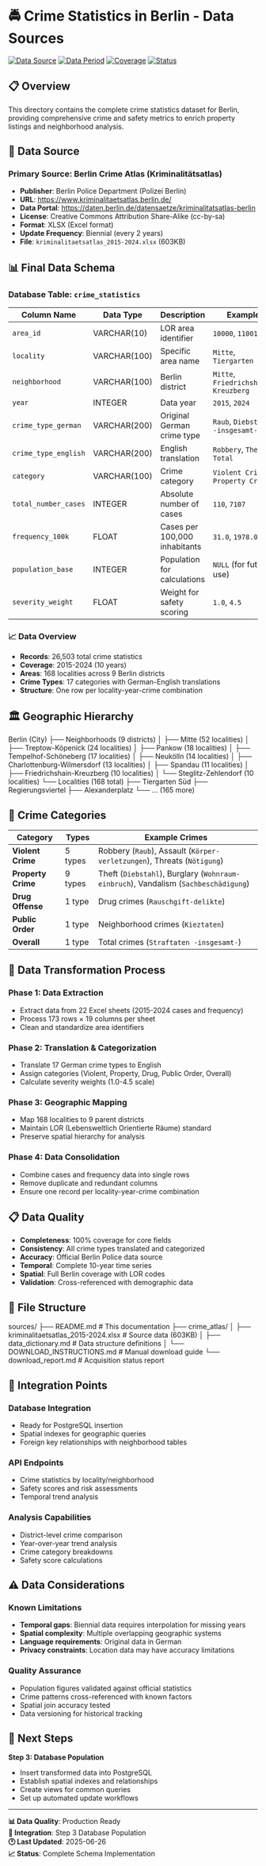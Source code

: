
# 🚔 Crime Statistics in Berlin - Data Sources

[![Data Source](https://img.shields.io/badge/Source-Berlin%20Police-blue.svg)](https://www.kriminalitaetsatlas.berlin.de/)
[![Data Period](https://img.shields.io/badge/Period-2015--2024-green.svg)](https://daten.berlin.de/datensaetze/kriminalitatsatlas-berlin)
[![Coverage](https://img.shields.io/badge/Coverage-168%20Localities-orange.svg)](https://daten.berlin.de)
[![Status](https://img.shields.io/badge/Status-Complete-brightgreen.svg)](https://github.com)

## 📋 Overview

This directory contains the complete crime statistics dataset for Berlin, providing comprehensive crime and safety metrics to enrich property listings and neighborhood analysis.

## 🎯 Data Source

### **Primary Source: Berlin Crime Atlas (Kriminalitätsatlas)**
- **Publisher**: Berlin Police Department (Polizei Berlin)
- **URL**: https://www.kriminalitaetsatlas.berlin.de/
- **Data Portal**: https://daten.berlin.de/datensaetze/kriminalitatsatlas-berlin
- **License**: Creative Commons Attribution Share-Alike (cc-by-sa)
- **Format**: XLSX (Excel format)
- **Update Frequency**: Biennial (every 2 years)
- **File**: `kriminalitaetsatlas_2015-2024.xlsx` (603KB)

## 📊 Final Data Schema

### Database Table: `crime_statistics`

| Column Name | Data Type | Description | Example |
|-------------|-----------|-------------|---------|
| `area_id` | VARCHAR(10) | LOR area identifier | `10000`, `11001` |
| `locality` | VARCHAR(100) | Specific area name | `Mitte`, `Tiergarten Süd` |
| `neighborhood` | VARCHAR(100) | Berlin district | `Mitte`, `Friedrichshain-Kreuzberg` |
| `year` | INTEGER | Data year | `2015`, `2024` |
| `crime_type_german` | VARCHAR(200) | Original German crime type | `Raub`, `Diebstahl -insgesamt-` |
| `crime_type_english` | VARCHAR(200) | English translation | `Robbery`, `Theft Total` |
| `category` | VARCHAR(100) | Crime category | `Violent Crime`, `Property Crime` |
| `total_number_cases` | INTEGER | Absolute number of cases | `110`, `7107` |
| `frequency_100k` | FLOAT | Cases per 100,000 inhabitants | `31.0`, `1978.0` |
| `population_base` | INTEGER | Population for calculations | `NULL` (for future use) |
| `severity_weight` | FLOAT | Weight for safety scoring | `1.0`, `4.5` |

### 📈 Data Overview

- **Records**: 26,503 total crime statistics
- **Coverage**: 2015-2024 (10 years)
- **Areas**: 168 localities across 9 Berlin districts  
- **Crime Types**: 17 categories with German-English translations
- **Structure**: One row per locality-year-crime combination

## 🏛️ Geographic Hierarchy
Berlin (City)
├── Neighborhoods (9 districts)
│   ├── Mitte (52 localities)
│   ├── Treptow-Köpenick (24 localities)
│   ├── Pankow (18 localities)
│   ├── Tempelhof-Schöneberg (17 localities)
│   ├── Neukölln (14 localities)
│   ├── Charlottenburg-Wilmersdorf (13 localities)
│   ├── Spandau (11 localities)
│   ├── Friedrichshain-Kreuzberg (10 localities)
│   └── Steglitz-Zehlendorf (10 localities)
└── Localities (168 total)
├── Tiergarten Süd
├── Regierungsviertel
├── Alexanderplatz
└── ... (165 more)

## 🚨 Crime Categories

| Category | Types | Example Crimes |
|----------|-------|----------------|
| **Violent Crime** | 5 types | Robbery (`Raub`), Assault (`Körper-verletzungen`), Threats (`Nötigung`) |
| **Property Crime** | 9 types | Theft (`Diebstahl`), Burglary (`Wohnraum-einbruch`), Vandalism (`Sachbeschädigung`) |
| **Drug Offense** | 1 type | Drug crimes (`Rauschgift-delikte`) |
| **Public Order** | 1 type | Neighborhood crimes (`Kieztaten`) |
| **Overall** | 1 type | Total crimes (`Straftaten -insgesamt-`) |

## 🔄 Data Transformation Process

### **Phase 1: Data Extraction**
- Extract data from 22 Excel sheets (2015-2024 cases and frequency)
- Process 173 rows × 19 columns per sheet
- Clean and standardize area identifiers

### **Phase 2: Translation & Categorization**
- Translate 17 German crime types to English
- Assign categories (Violent, Property, Drug, Public Order, Overall)
- Calculate severity weights (1.0-4.5 scale)

### **Phase 3: Geographic Mapping**
- Map 168 localities to 9 parent districts
- Maintain LOR (Lebensweltlich Orientierte Räume) standard
- Preserve spatial hierarchy for analysis

### **Phase 4: Data Consolidation**
- Combine cases and frequency data into single rows
- Remove duplicate and redundant columns
- Ensure one record per locality-year-crime combination

## 📋 Data Quality

- **Completeness**: 100% coverage for core fields
- **Consistency**: All crime types translated and categorized
- **Accuracy**: Official Berlin Police data source  
- **Temporal**: Complete 10-year time series
- **Spatial**: Full Berlin coverage with LOR codes
- **Validation**: Cross-referenced with demographic data

## 📁 File Structure
sources/
├── README.md                                   # This documentation
├── crime_atlas/
│   ├── kriminalitaetsatlas_2015-2024.xlsx     # Source data (603KB)
│   ├── data_dictionary.md                     # Data structure definitions
│   └── DOWNLOAD_INSTRUCTIONS.md               # Manual download guide
└── download_report.md                         # Acquisition status report

## 🎯 Integration Points

### **Database Integration**
- Ready for PostgreSQL insertion
- Spatial indexes for geographic queries
- Foreign key relationships with neighborhood tables

### **API Endpoints**
- Crime statistics by locality/neighborhood
- Safety scores and risk assessments
- Temporal trend analysis

### **Analysis Capabilities**
- District-level crime comparison
- Year-over-year trend analysis
- Crime category breakdowns
- Safety score calculations

## ⚠️ Data Considerations

### **Known Limitations**
- **Temporal gaps**: Biennial data requires interpolation for missing years
- **Spatial complexity**: Multiple overlapping geographic systems
- **Language requirements**: Original data in German
- **Privacy constraints**: Location data may have accuracy limitations

### **Quality Assurance**
- Population figures validated against official statistics
- Crime patterns cross-referenced with known factors
- Spatial join accuracy tested
- Data versioning for historical tracking

## 🚀 Next Steps

**Step 3: Database Population**
- Insert transformed data into PostgreSQL
- Establish spatial indexes and relationships
- Create views for common queries
- Set up automated update workflows

---

**📊 Data Quality**: Production Ready  
**🎯 Integration**: Step 3 Database Population  
**🕐 Last Updated**: 2025-06-26  
**📈 Status**: Complete Schema Implementation
